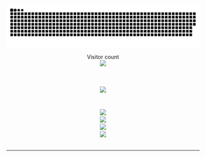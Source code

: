 
<a href=#><img src="contributions.svg"></a>

<p align="center"> 
  Visitor count<br>
  <img src="https://profile-counter.glitch.me/Joselay/count.svg" />
</p>

<h1 align="center">
    <img src="https://readme-typing-svg.herokuapp.com/?font=Righteous&size=35&center=true&vCenter=true&width=500&height=70&duration=4000&lines=Hi+There!+👋;+I'm+Smae+Tongmenglay!;" />
</h1>

<br/>
<div align="center">
  <img src="https://skillicons.dev/icons?i=react,redux,nextjs,threejs,gatsby,remix,tailwind,sass,figma,styledcomponents" /><br>
  <img src="https://skillicons.dev/icons?i=nodejs,bun,deno,express,nestjs,spring,laravel,graphql,mongodb,firebase,supabase,mysql" /><br>
  <img src="https://skillicons.dev/icons?i=jest,docker,aws,git,github,gitlab,postman,vim,neovim" /><br>
  <img src="https://skillicons.dev/icons?i=js,ts,cpp,cs,java,go,rust,lua,php" /><br>
</div>
  <br/>
<hr/>
